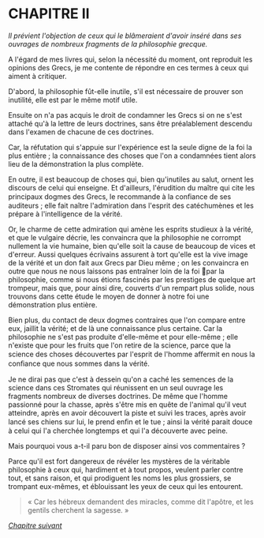 # CHAPITRE II

*Il prévient l'objection de ceux qui le blâmeraient d'avoir inséré dans ses ouvrages de nombreux fragments de la philosophie grecque.*

A l'égard de mes livres qui, selon la nécessité du moment, ont reproduit les opinions des Grecs, je me
contente de répondre en ces termes à ceux qui aiment à critiquer.

D'abord, la philosophie fût-elle inutile, s'il est nécessaire de prouver son inutilité, elle est par le même motif utile.

Ensuite on n'a pas acquis le droit de condamner les Grecs si on ne s'est attaché qu'à la lettre de leurs doctrines, sans être préalablement descendu dans l'examen de chacune de ces doctrines.

Car, la réfutation qui s'appuie sur l'expérience est la seule digne de la foi la plus entière ; la connaissance des choses que l'on a condamnées tient alors lieu de la démonstration la plus complète.

En outre, il est beaucoup de choses qui, bien qu'inutiles au salut, ornent les discours de celui qui enseigne. Et d'ailleurs, l'érudition du maître qui cite les principaux dogmes des Grecs, le recommande à la conﬁance de ses auditeurs ; elle fait naître l'admiration dans l'esprit des catéchumènes et les prépare à l'intelligence de la vérité.

Or, le charme de cette admiration qui amène les esprits studieux à la vérité, et que le vulgaire décrie, les convaincra que la philosophie ne corrompt nullement la vie humaine, bien qu'elle soit la cause de beaucoup de vices et d'erreur. Aussi quelques écrivains assurent à tort qu'elle est la vive image de la vérité et un don fait aux Grecs par Dieu même ; on les convaincra en outre que nous ne nous laissons pas entraîner loin de la foi par la philosophie, comme si nous étions fascinés par les prestiges de quelque art trompeur, mais que, pour ainsi dire, couverts d'un rempart plus solide, nous trouvons dans cette étude le moyen de donner à notre foi une démonstration plus entière.

Bien plus, du contact de deux dogmes contraires que l'on compare entre eux, jaillit la vérité; et de là une connaissance plus certaine. Car la philosophie ne s'est pas produite d'elle-même et pour elle-même ; elle n'existe que pour les fruits que l'on retire de la science, parce que la science des choses découvertes par l'esprit de l'homme aﬀermit en nous la conﬁance que nous sommes dans la vérité.

Je ne dirai pas que c'est à dessein qu'on a caché les semences de la science dans ces Stromates qui réunissent en un seul ouvrage les fragments nombreux de diverses doctrines. De même que l'homme passionné pour la chasse, après s'être mis en quête de l'animal qu'il veut atteindre, après en avoir découvert la piste et suivi les traces, après avoir lancé ses chiens sur lui, le prend enﬁn et le tue ; ainsi la vérité parait douce à celui qui l'a cherchée longtemps et qui l'a découverte avec peine.

Mais pourquoi vous a-t-il paru bon de disposer ainsi vos commentaires ?

Parce qu'il est fort dangereux de révéler les mystères de la véritable philosophie à ceux qui, hardiment et à tout propos, veulent parler contre tout, et sans raison, et qui prodiguent les noms les plus grossiers, se trompant eux-mêmes, et éblouissant les yeux de ceux qui les entourent.

> « Car les hébreux demandent des miracles, comme dit l'apôtre, et les gentils cherchent la sagesse. »

*[Chapitre suivant](chapitre03.md)*
